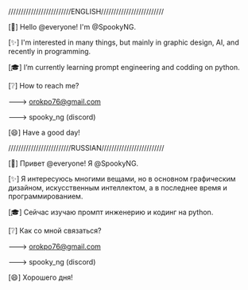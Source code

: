 /////////////////////////ENGLISH/////////////////////////

[👋] Hello @everyone! I'm @SpookyNG.

[✨] I'm interested in many things, but mainly in graphic design, AI, and recently in programming.

[🎓] I’m currently learning prompt engineering and codding on python.

[❔] How to reach me?

---> orokpo76@gmail.com

---> spooky_ng (discord)

[😄] Have a good day!





/////////////////////////RUSSIAN/////////////////////////


[👋] Привет @everyone! Я @SpookyNG.

[✨] Я интересуюсь многими вещами, но в основном графическим дизайном, искусственным интеллектом, а в последнее время и программированием.

[🎓] Сейчас изучаю промпт инженерию и кодинг на python.

[❔] Как со мной связаться?

---> orokpo76@gmail.com

---> spooky_ng (discord)

[😄] Хорошего дня!


<!---
SpookyNG/SpookyNG is a ✨ special ✨ repository because its `README.md` (this file) appears on your GitHub profile.
You can click the Preview link to take a look at your changes.
--->
